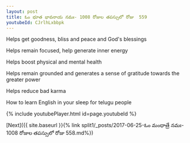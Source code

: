 ```yaml
---
layout: post
title: ఓం భూత భావనాయ నమః- 1008 రోజుల తపస్సులో రోజు  559
youtubeId: CJrlhLxbbpk
---
```

 
 
Helps get goodness, bliss and peace and God's blessings
 
Helps remain focused, help generate inner energy 
 
Helps boost physical and mental health 
 
Helps remain grounded and generates a sense of gratitude towards the greater power 
 
Helps reduce bad karma
 
How to learn English in your sleep for telugu people
 
 
 
 


{% include youtubePlayer.html id=page.youtubeId %}
 
[Next]({{ site.baseurl }}{% link split1/_posts/2017-06-25-ఓం మంధాత్రే నమః- 1008 రోజుల తపస్సులో రోజు  558.md%})
 
